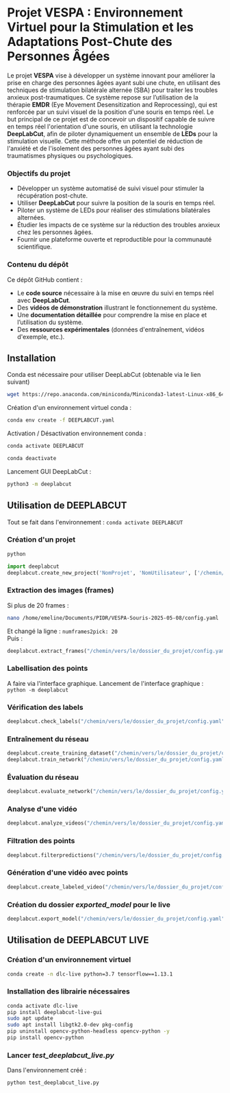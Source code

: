 # Projet VESPA : Environnement Virtuel pour la Stimulation et les Adaptations Post-Chute des Personnes Âgées
Le projet **VESPA** vise à développer un système innovant pour améliorer la prise en charge des personnes âgées ayant subi une chute, en utilisant des techniques de stimulation bilatérale alternée (SBA) pour traiter les troubles anxieux post-traumatiques. Ce système repose sur l’utilisation de la thérapie **EMDR** (Eye Movement Desensitization and Reprocessing), qui est renforcée par un suivi visuel de la position d'une souris en temps réel.
Le but principal de ce projet est de concevoir un dispositif capable de suivre en temps réel l'orientation d'une souris, en utilisant la technologie **DeepLabCut**, afin de piloter dynamiquement un ensemble de **LEDs** pour la stimulation visuelle. Cette méthode offre un potentiel de réduction de l'anxiété et de l'isolement des personnes âgées ayant subi des traumatismes physiques ou psychologiques.

### Objectifs du projet

- Développer un système automatisé de suivi visuel pour stimuler la récupération post-chute.
- Utiliser **DeepLabCut** pour suivre la position de la souris en temps réel.
- Piloter un système de LEDs pour réaliser des stimulations bilatérales alternées.
- Étudier les impacts de ce système sur la réduction des troubles anxieux chez les personnes âgées.
- Fournir une plateforme ouverte et reproductible pour la communauté scientifique.

### Contenu du dépôt

Ce dépôt GitHub contient :

- Le **code source** nécessaire à la mise en œuvre du suivi en temps réel avec **DeepLabCut**.
- Des **vidéos de démonstration** illustrant le fonctionnement du système.
- Une **documentation détaillée** pour comprendre la mise en place et l’utilisation du système.
- Des **ressources expérimentales** (données d'entraînement, vidéos d'exemple, etc.).


## Installation

Conda est nécessaire pour utiliser DeepLabCut (obtenable via le lien suivant)  
```bash
wget https://repo.anaconda.com/miniconda/Miniconda3-latest-Linux-x86_64.sh
```

Création d'un environnement virtuel conda :
```bash
conda env create -f DEEPLABCUT.yaml
```

Activation / Désactivation environnement conda :
```bash
conda activate DEEPLABCUT
```
```bash
conda deactivate
```

Lancement GUI DeepLabCut :
```bash
python3 -m deeplabcut
```

## Utilisation de DEEPLABCUT
Tout se fait dans l'environnement : ```conda activate DEEPLABCUT```

### Création d'un projet
```bash
python
```
```python
import deeplabcut
deeplabcut.create_new_project('NomProjet', 'NomUtilisateur', ['/chemin/vers/ta_video.mp4'], working_directory='/chemin/vers/le/dossier_du_projet', copy_videos=True)```  
```

### Extraction des images (frames)
Si plus de 20 frames : 
```bash
nano /home/emeline/Documents/PIDR/VESPA-Souris-2025-05-08/config.yaml
```
Et changé la ligne : ```numframes2pick: 20```  
Puis :
```python
deeplabcut.extract_frames("/chemin/vers/le/dossier_du_projet/config.yaml")
```

### Labellisation des points 
A faire via l'interface graphique.
Lancement de l'interface graphique : ```python -m deeplabcut```

### Vérification des labels
```python
deeplabcut.check_labels("/chemin/vers/le/dossier_du_projet/config.yaml")
```

### Entraînement du réseau
```python
deeplabcut.create_training_dataset("/chemin/vers/le/dossier_du_projet/config.yaml")
deeplabcut.train_network("/chemin/vers/le/dossier_du_projet/config.yaml", maxiters= 5000 , displayiters = 100)
```

### Évaluation du réseau
```python
deeplabcut.evaluate_network("/chemin/vers/le/dossier_du_projet/config.yaml")
```

### Analyse d'une vidéo
```python
deeplabcut.analyze_videos("/chemin/vers/le/dossier_du_projet/config.yaml", ['/chemin/vers/ta_video.mp4'])
```

### Filtration des points
```python
deeplabcut.filterpredictions("/chemin/vers/le/dossier_du_projet/config.yaml", ['/chemin/vers/ta_video.mp4']")
```

### Génération d'une vidéo avec points
```python
deeplabcut.create_labeled_video("/chemin/vers/le/dossier_du_projet/config.yaml", ['/chemin/vers/ta_video.mp4']")
```

### Création du dossier *exported_model* pour le live
```python
deeplabcut.export_model("/chemin/vers/le/dossier_du_projet/config.yaml")
```

## Utilisation de DEEPLABCUT LIVE

### Création d'un environnement virtuel

```bash
conda create -n dlc-live python=3.7 tensorflow==1.13.1
```

### Installation des librairie nécessaires

```bash
conda activate dlc-live
pip install deeplabcut-live-gui
sudo apt update
sudo apt install libgtk2.0-dev pkg-config
pip uninstall opencv-python-headless opencv-python -y
pip install opencv-python
```

### Lancer *test_deeplabcut_live.py*
Dans l'environnement créé :
```bash
python test_deeplabcut_live.py
```
